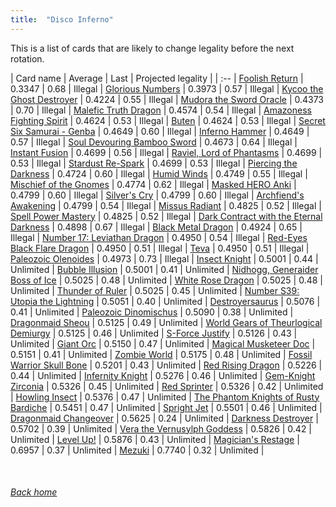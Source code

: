 ```yaml
---
title:  "Disco Inferno"
---
```


This is a list of cards that are likely to change legality before the next rotation.

| Card name | Average | Last | Projected legality |
| :-- |
[Foolish Return](https://db.ygoprodeck.com/card/?search=Foolish%20Return) | 0.3347 | 0.68 | Illegal |
[Glorious Numbers](https://db.ygoprodeck.com/card/?search=Glorious%20Numbers) | 0.3973 | 0.57 | Illegal |
[Kycoo the Ghost Destroyer](https://db.ygoprodeck.com/card/?search=Kycoo%20the%20Ghost%20Destroyer) | 0.4224 | 0.55 | Illegal |
[Mudora the Sword Oracle](https://db.ygoprodeck.com/card/?search=Mudora%20the%20Sword%20Oracle) | 0.4373 | 0.70 | Illegal |
[Malefic Truth Dragon](https://db.ygoprodeck.com/card/?search=Malefic%20Truth%20Dragon) | 0.4574 | 0.54 | Illegal |
[Amazoness Fighting Spirit](https://db.ygoprodeck.com/card/?search=Amazoness%20Fighting%20Spirit) | 0.4624 | 0.53 | Illegal |
[Buten](https://db.ygoprodeck.com/card/?search=Buten) | 0.4624 | 0.53 | Illegal |
[Secret Six Samurai - Genba](https://db.ygoprodeck.com/card/?search=Secret%20Six%20Samurai%20-%20Genba) | 0.4649 | 0.60 | Illegal |
[Inferno Hammer](https://db.ygoprodeck.com/card/?search=Inferno%20Hammer) | 0.4649 | 0.57 | Illegal |
[Soul Devouring Bamboo Sword](https://db.ygoprodeck.com/card/?search=Soul%20Devouring%20Bamboo%20Sword) | 0.4673 | 0.64 | Illegal |
[Instant Fusion](https://db.ygoprodeck.com/card/?search=Instant%20Fusion) | 0.4699 | 0.56 | Illegal |
[Raviel, Lord of Phantasms](https://db.ygoprodeck.com/card/?search=Raviel,%20Lord%20of%20Phantasms) | 0.4699 | 0.53 | Illegal |
[Stardust Re-Spark](https://db.ygoprodeck.com/card/?search=Stardust%20Re-Spark) | 0.4699 | 0.53 | Illegal |
[Piercing the Darkness](https://db.ygoprodeck.com/card/?search=Piercing%20the%20Darkness) | 0.4724 | 0.60 | Illegal |
[Humid Winds](https://db.ygoprodeck.com/card/?search=Humid%20Winds) | 0.4749 | 0.55 | Illegal |
[Mischief of the Gnomes](https://db.ygoprodeck.com/card/?search=Mischief%20of%20the%20Gnomes) | 0.4774 | 0.62 | Illegal |
[Masked HERO Anki](https://db.ygoprodeck.com/card/?search=Masked%20HERO%20Anki) | 0.4799 | 0.60 | Illegal |
[Silver's Cry](https://db.ygoprodeck.com/card/?search=Silver's%20Cry) | 0.4799 | 0.60 | Illegal |
[Archfiend's Awakening](https://db.ygoprodeck.com/card/?search=Archfiend's%20Awakening) | 0.4799 | 0.54 | Illegal |
[Missus Radiant](https://db.ygoprodeck.com/card/?search=Missus%20Radiant) | 0.4825 | 0.52 | Illegal |
[Spell Power Mastery](https://db.ygoprodeck.com/card/?search=Spell%20Power%20Mastery) | 0.4825 | 0.52 | Illegal |
[Dark Contract with the Eternal Darkness](https://db.ygoprodeck.com/card/?search=Dark%20Contract%20with%20the%20Eternal%20Darkness) | 0.4898 | 0.67 | Illegal |
[Black Metal Dragon](https://db.ygoprodeck.com/card/?search=Black%20Metal%20Dragon) | 0.4924 | 0.65 | Illegal |
[Number 17: Leviathan Dragon](https://db.ygoprodeck.com/card/?search=Number%2017:%20Leviathan%20Dragon) | 0.4950 | 0.54 | Illegal |
[Red-Eyes Black Flare Dragon](https://db.ygoprodeck.com/card/?search=Red-Eyes%20Black%20Flare%20Dragon) | 0.4950 | 0.51 | Illegal |
[Teva](https://db.ygoprodeck.com/card/?search=Teva) | 0.4950 | 0.51 | Illegal |
[Paleozoic Olenoides](https://db.ygoprodeck.com/card/?search=Paleozoic%20Olenoides) | 0.4973 | 0.73 | Illegal |
[Insect Knight](https://db.ygoprodeck.com/card/?search=Insect%20Knight) | 0.5001 | 0.44 | Unlimited |
[Bubble Illusion](https://db.ygoprodeck.com/card/?search=Bubble%20Illusion) | 0.5001 | 0.41 | Unlimited |
[Nidhogg, Generaider Boss of Ice](https://db.ygoprodeck.com/card/?search=Nidhogg,%20Generaider%20Boss%20of%20Ice) | 0.5025 | 0.48 | Unlimited |
[White Rose Dragon](https://db.ygoprodeck.com/card/?search=White%20Rose%20Dragon) | 0.5025 | 0.48 | Unlimited |
[Thunder of Ruler](https://db.ygoprodeck.com/card/?search=Thunder%20of%20Ruler) | 0.5025 | 0.45 | Unlimited |
[Number S39: Utopia the Lightning](https://db.ygoprodeck.com/card/?search=Number%20S39:%20Utopia%20the%20Lightning) | 0.5051 | 0.40 | Unlimited |
[Destroyersaurus](https://db.ygoprodeck.com/card/?search=Destroyersaurus) | 0.5076 | 0.41 | Unlimited |
[Paleozoic Dinomischus](https://db.ygoprodeck.com/card/?search=Paleozoic%20Dinomischus) | 0.5090 | 0.38 | Unlimited |
[Dragonmaid Sheou](https://db.ygoprodeck.com/card/?search=Dragonmaid%20Sheou) | 0.5125 | 0.49 | Unlimited |
[World Gears of Theurlogical Demiurgy](https://db.ygoprodeck.com/card/?search=World%20Gears%20of%20Theurlogical%20Demiurgy) | 0.5125 | 0.46 | Unlimited |
[S-Force Justify](https://db.ygoprodeck.com/card/?search=S-Force%20Justify) | 0.5126 | 0.43 | Unlimited |
[Giant Orc](https://db.ygoprodeck.com/card/?search=Giant%20Orc) | 0.5150 | 0.47 | Unlimited |
[Magical Musketeer Doc](https://db.ygoprodeck.com/card/?search=Magical%20Musketeer%20Doc) | 0.5151 | 0.41 | Unlimited |
[Zombie World](https://db.ygoprodeck.com/card/?search=Zombie%20World) | 0.5175 | 0.48 | Unlimited |
[Fossil Warrior Skull Bone](https://db.ygoprodeck.com/card/?search=Fossil%20Warrior%20Skull%20Bone) | 0.5201 | 0.43 | Unlimited |
[Red Rising Dragon](https://db.ygoprodeck.com/card/?search=Red%20Rising%20Dragon) | 0.5226 | 0.44 | Unlimited |
[Infernity Knight](https://db.ygoprodeck.com/card/?search=Infernity%20Knight) | 0.5276 | 0.46 | Unlimited |
[Gem-Knight Zirconia](https://db.ygoprodeck.com/card/?search=Gem-Knight%20Zirconia) | 0.5326 | 0.45 | Unlimited |
[Red Sprinter](https://db.ygoprodeck.com/card/?search=Red%20Sprinter) | 0.5326 | 0.42 | Unlimited |
[Howling Insect](https://db.ygoprodeck.com/card/?search=Howling%20Insect) | 0.5376 | 0.47 | Unlimited |
[The Phantom Knights of Rusty Bardiche](https://db.ygoprodeck.com/card/?search=The%20Phantom%20Knights%20of%20Rusty%20Bardiche) | 0.5451 | 0.47 | Unlimited |
[Spright Jet](https://db.ygoprodeck.com/card/?search=Spright%20Jet) | 0.5501 | 0.46 | Unlimited |
[Dragonmaid Changeover](https://db.ygoprodeck.com/card/?search=Dragonmaid%20Changeover) | 0.5625 | 0.24 | Unlimited |
[Darkness Destroyer](https://db.ygoprodeck.com/card/?search=Darkness%20Destroyer) | 0.5702 | 0.39 | Unlimited |
[Vera the Vernusylph Goddess](https://db.ygoprodeck.com/card/?search=Vera%20the%20Vernusylph%20Goddess) | 0.5826 | 0.42 | Unlimited |
[Level Up!](https://db.ygoprodeck.com/card/?search=Level%20Up!) | 0.5876 | 0.43 | Unlimited |
[Magician's Restage](https://db.ygoprodeck.com/card/?search=Magician's%20Restage) | 0.6957 | 0.37 | Unlimited |
[Mezuki](https://db.ygoprodeck.com/card/?search=Mezuki) | 0.7740 | 0.32 | Unlimited |

<br>

###### [Back home](index)